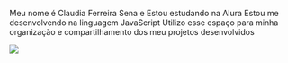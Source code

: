 Meu nome é Claudia Ferreira Sena e Estou estudando na Alura
Estou me desenvolvendo na linguagem JavaScript
Utilizo esse espaço para minha organização e compartilhamento dos meu projetos desenvolvidos




![](https://media1.tenor.com/m/HeUJ1qO52hUAAAAC/jyp-jypapi.gif)
